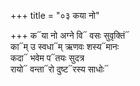 +++
title = "०३ कया नो"

+++
क᳓या नो अग्ने वि᳓ वसः सुवृक्तिं᳓  
का᳓म् उ स्वधा᳓म् ऋणवः शस्य᳓मानः  
कदा᳓ भवेम प᳓तयः सुदत्र  
रायो᳓ वन्ता᳓रो दुष्ट᳓रस्य साधोः᳓